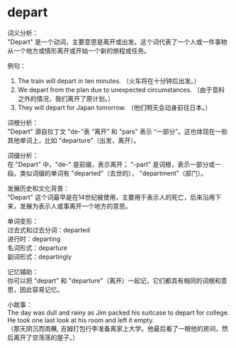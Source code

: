 # depart

词义分析：  
"Depart" 是一个动词，主要意思是离开或出发。这个词代表了一个人或一件事物从一个地方或情形离开或开始一个新的旅程或任务。

  

例句：

  

1.  The train will depart in ten minutes. （火车将在十分钟后出发。）
2.  We depart from the plan due to unexpected circumstances. （由于意料之外的情况，我们离开了原计划。）
3.  They will depart for Japan tomorrow. （他们明天会动身前往日本。）

  

词根分析：  
"Depart" 源自拉丁文 "de-"表 “离开” 和 "pars" 表示 “一部分”。这也体现在一些其他单词上，比如 "departure"（出发，离开）。

  

词缀分析：  
在 "Depart" 中，"de-" 是前缀，表示离开； "-part" 是词根，表示一部分或一段。类似词缀的单词有 "departed"（去世的）， "department"（部门）。

  

发展历史和文化背景：  
"Depart" 这个词最早是在14世纪被使用，主要用于表示人的死亡，后来沿用下来，发展为表示人或事离开一个地方的意思。

  

单词变形：  
过去式和过去分词：departed  
进行时：departing  
名词形式：departure  
副词形式：departingly

  

记忆辅助：  
你可以把 "depart" 和 "departure"（离开）一起记，它们都具有相同的词根和意思，因此容易记忆。

  

小故事：  
The day was dull and rainy as Jim packed his suitcase to depart for college. He took one last look at his room and left it empty.  
（那天阴沉而雨蘸, 吉姆打包行李准备离家上大学。他最后看了一眼他的房间，然后离开了空荡荡的屋子。）
